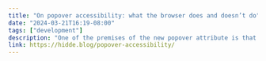 ```yaml
---
title: "On popover accessibility: what the browser does and doesn’t do"
date: "2024-03-21T16:19-08:00"
tags: ["development"]
description: "One of the premises of the new popover attribute is that it comes with general accessibility considerations “built in”. What does “built in accessibility” actually mean for browsers that support popover?"
link: https://hidde.blog/popover-accessibility/
---
```

